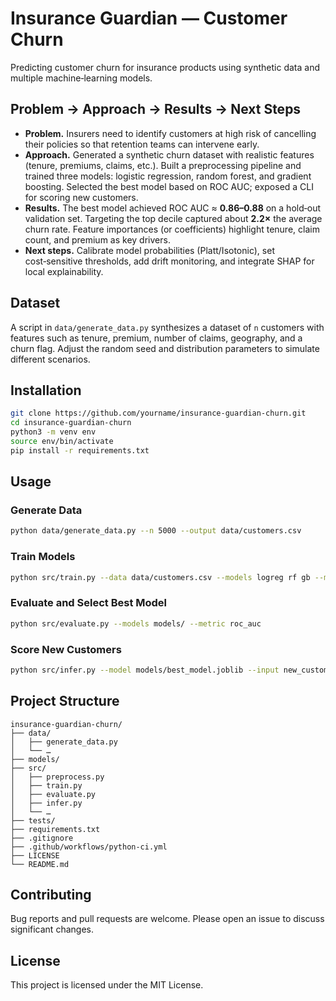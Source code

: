 # Insurance Guardian — Customer Churn

Predicting customer churn for insurance products using synthetic data and multiple machine‑learning models.

## Problem → Approach → Results → Next Steps

- **Problem.** Insurers need to identify customers at high risk of cancelling their policies so that retention teams can intervene early.
- **Approach.** Generated a synthetic churn dataset with realistic features (tenure, premiums, claims, etc.). Built a preprocessing pipeline and trained three models: logistic regression, random forest, and gradient boosting. Selected the best model based on ROC AUC; exposed a CLI for scoring new customers.
- **Results.** The best model achieved ROC AUC ≈ **0.86–0.88** on a hold‑out validation set. Targeting the top decile captured about **2.2×** the average churn rate. Feature importances (or coefficients) highlight tenure, claim count, and premium as key drivers.
- **Next steps.** Calibrate model probabilities (Platt/Isotonic), set cost‑sensitive thresholds, add drift monitoring, and integrate SHAP for local explainability.

## Dataset

A script in `data/generate_data.py` synthesizes a dataset of `n` customers with features such as tenure, premium, number of claims, geography, and a churn flag. Adjust the random seed and distribution parameters to simulate different scenarios.

## Installation

```bash
git clone https://github.com/yourname/insurance-guardian-churn.git
cd insurance-guardian-churn
python3 -m venv env
source env/bin/activate
pip install -r requirements.txt
```

## Usage

### Generate Data

```bash
python data/generate_data.py --n 5000 --output data/customers.csv
```

### Train Models

```bash
python src/train.py --data data/customers.csv --models logreg rf gb --metric roc_auc --output models/
```

### Evaluate and Select Best Model

```bash
python src/evaluate.py --models models/ --metric roc_auc
```

### Score New Customers

```bash
python src/infer.py --model models/best_model.joblib --input new_customers.csv --output scores.csv
```

## Project Structure

```
insurance-guardian-churn/
├── data/
│   ├── generate_data.py
│   └── …
├── models/
├── src/
│   ├── preprocess.py
│   ├── train.py
│   ├── evaluate.py
│   ├── infer.py
│   └── …
├── tests/
├── requirements.txt
├── .gitignore
├── .github/workflows/python-ci.yml
├── LICENSE
└── README.md
```

## Contributing

Bug reports and pull requests are welcome. Please open an issue to discuss significant changes.

## License

This project is licensed under the MIT License.